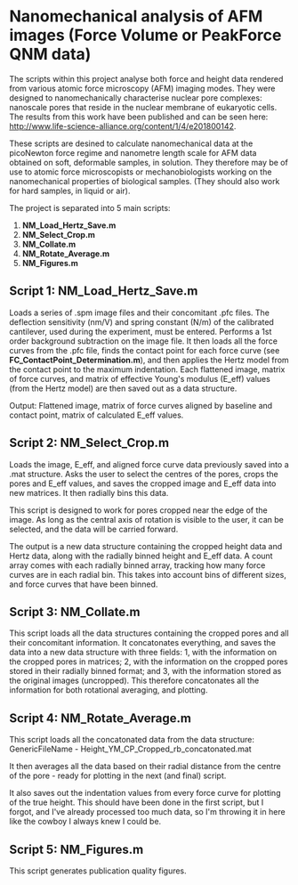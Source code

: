 # Nanomechanical analysis of AFM images (Force Volume or PeakForce QNM data)

The scripts within this project analyse both force and height data rendered from various atomic force microscopy (AFM) imaging modes. They were designed to nanomechanically characterise nuclear pore complexes: nanoscale pores that reside in the nuclear membrane of eukaryotic cells. The results from this work have been published and can be seen here: http://www.life-science-alliance.org/content/1/4/e201800142.

These scripts are desined to calculate nanomechanical data at the picoNewton force regime and nanometre length scale for AFM data obtained on soft, deformable samples, in solution. They therefore may be of use to atomic force microscopists or mechanobiologists working on the nanomechanical properties of biological samples. (They should also work for hard samples, in liquid or air).

The project is separated into 5 main scripts:

1. **NM_Load_Hertz_Save.m**
2. **NM_Select_Crop.m**
3. **NM_Collate.m**
4. **NM_Rotate_Average.m**
5. **NM_Figures.m**


## Script 1: NM_Load_Hertz_Save.m ##

Loads a series of .spm image files and their concomitant .pfc files. The deflection sensitivity (nm/V) and spring constant (N/m) of the calibrated cantilever, used during the experiment, must be entered. Performs a 1st order background subtraction on the image file. It then loads all the force curves from the .pfc file, finds the contact point for each force curve (see **FC_ContactPoint_Determination.m**), and then applies the Hertz model from the contact point to the maximum indentation. Each flattened image, matrix of force curves, and matrix of effective Young's modulus (E_eff) values (from the Hertz model) are then saved out as a data structure.

Output: Flattened image, matrix of force curves aligned by baseline and contact point, matrix of calculated E_eff values.

## Script 2: NM_Select_Crop.m ##

Loads the image, E_eff, and aligned force curve data previously saved into a .mat structure. Asks the user to select the centres of the pores, crops the pores and E_eff values, and saves the cropped image and E_eff data into new matrices. It then radially bins this data.

This script is designed to work for pores cropped near the edge of the image. As long as the central axis of rotation is visible to the user, it can be selected, and the data will be carried forward.

The output is a new data structure containing the cropped height data and Hertz data, along with the radially binned height and E_eff data. A count array comes with each radially binned array, tracking how many force curves are in each radial bin. This takes into account bins of different sizes, and force curves that have been binned.

## Script 3: NM_Collate.m ##

This script loads all the data structures containing the cropped pores and all their concomitant information. It concatonates everything, and saves the data into a new data structure with three fields: 1, with the information on the cropped pores in matrices; 2, with the information on the cropped pores stored in their radially binned format; and 3, with the information stored as the original images (uncropped). This therefore concatonates all the information for both rotational averaging, and plotting.

## Script 4: NM_Rotate_Average.m ##

This script loads all the concatonated data from the data structure: GenericFileName - Height_YM_CP_Cropped_rb_concatonated.mat

It then averages all the data based on their radial distance from the centre of the pore - ready for plotting in the next (and final) script.

It also saves out the indentation values from every force curve for plotting of the true height. This should have been done in the first script, but I forgot, and I've already processed too much data, so I'm throwing it in here like the cowboy I always knew I could be.

## Script 5: NM_Figures.m ##

This script generates publication quality figures.
